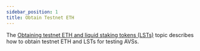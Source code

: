 ```yaml
---
sidebar_position: 1
title: Obtain Testnet ETH
---
```


The [Obtaining testnet ETH and liquid staking tokens (LSTs)](../../../../restakers/restaking-guides/testnet/obtaining-testnet-eth-and-liquid-staking-tokens-lsts.md) topic describes how to obtain testnet ETH and LSTs for
testing AVSs.